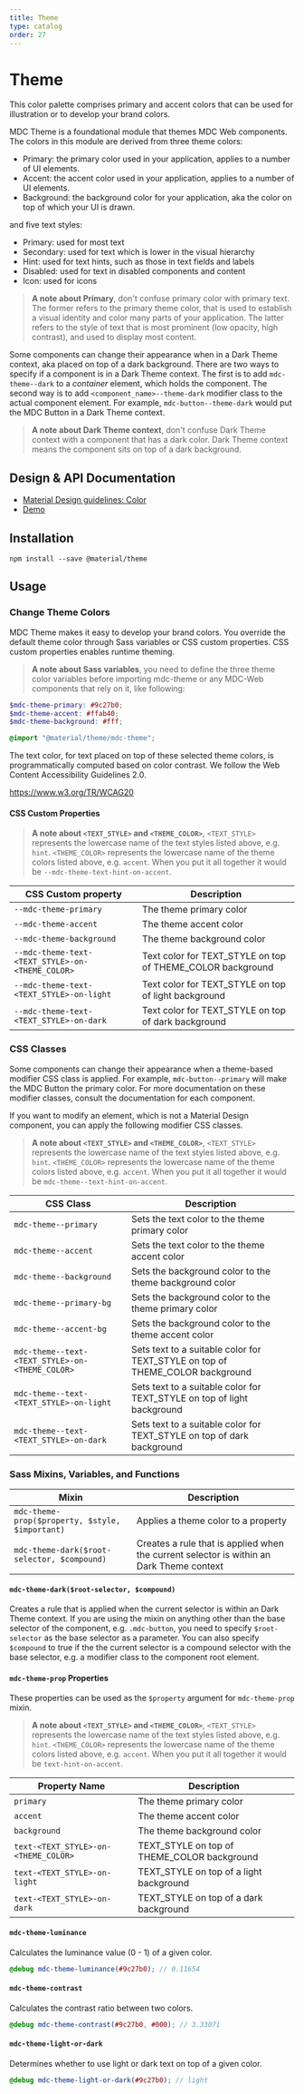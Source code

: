 ```yaml
---
title: Theme
type: catalog
order: 27
---
```


# Theme

<!--<div class="article__asset">
  <a class="article__asset-link"
     href="http://mdcui.com/demo/theme.html">
    <img src="{{ site.rootpath }}/images/mdc_web_screenshots/themes.png" width="241" alt="Themes screenshot">
  </a>
</div>-->

This color palette comprises primary and accent colors that can be used for illustration or to develop your brand colors.

MDC Theme is a foundational module that themes MDC Web components. The colors in this module are derived from three theme colors:

* Primary: the primary color used in your application, applies to a number of UI elements.
* Accent: the accent color used in your application, applies to a number of UI elements.
* Background: the background color for your application, aka the color on top of which your UI is drawn.

and five text styles:

* Primary: used for most text
* Secondary: used for text which is lower in the visual hierarchy
* Hint: used for text hints, such as those in text fields and labels
* Disabled: used for text in disabled components and content
* Icon: used for icons

> **A note about Primary**, don't confuse primary color with primary text. The former refers to the primary theme color, that is used to establish a visual identity and color many parts of your application. The latter refers to the style of text that is most prominent (low opacity, high contrast), and used to display most content.

Some components can change their appearance when in a Dark Theme context, aka placed on top of a dark background. There are two ways to specify if a component is in a Dark Theme context. The first is to add `mdc-theme--dark` to a *container* element, which holds the component. The second way is to add `<component_name>--theme-dark` modifier class to the actual component element. For example, `mdc-button--theme-dark` would put the MDC Button in a Dark Theme context.

> **A note about Dark Theme context**, don't confuse Dark Theme context with a component that has a dark color. Dark Theme context means the component sits on top of a dark background.

## Design & API Documentation

<ul class="icon-list">
  <li class="icon-list-item icon-list-item--spec">
    <a href="http://mdcui.com/material-design/style/color.html">Material Design guidelines: Color</a>
  </li>
  <li class="icon-list-item icon-list-item--link">
    <a href="http://mdcui.com/demo/theme.html">Demo</a>
  </li>
</ul>

## Installation

```
npm install --save @material/theme
```

## Usage

### Change Theme Colors

MDC Theme makes it easy to develop your brand colors. You override the default theme color through Sass variables or CSS custom properties. CSS custom properties enables runtime theming.

> **A note about Sass variables**, you need to define the three theme color variables before importing mdc-theme or any MDC-Web components that rely on it, like following:

```scss
$mdc-theme-primary: #9c27b0;
$mdc-theme-accent: #ffab40;
$mdc-theme-background: #fff;

@import "@material/theme/mdc-theme";
```

The text color, for text placed on top of these selected theme colors, is programmatically computed based on color contrast. We follow the Web Content Accessibility Guidelines 2.0. 

https://www.w3.org/TR/WCAG20

#### CSS Custom Properties

> **A note about `<TEXT_STYLE>` and `<THEME_COLOR>`**, `<TEXT_STYLE>` represents the lowercase name of the text styles listed above, e.g. `hint`. `<THEME_COLOR>` represents the lowercase name of the theme colors listed above, e.g. `accent`. When you put it all together it would be `--mdc-theme-text-hint-on-accent`.

CSS Custom property | Description
--- | ---
`--mdc-theme-primary` | The theme primary color
`--mdc-theme-accent` | The theme accent color
`--mdc-theme-background` | The theme background color
`--mdc-theme-text-<TEXT_STYLE>-on-<THEME_COLOR>` | Text color for TEXT_STYLE on top of THEME_COLOR background
`--mdc-theme-text-<TEXT_STYLE>-on-light` | Text color for TEXT_STYLE on top of light background
`--mdc-theme-text-<TEXT_STYLE>-on-dark` | Text color for TEXT_STYLE on top of dark background

### CSS Classes

Some components can change their appearance when a theme-based modifier CSS class is applied. For example, `mdc-button--primary` will make the MDC Button the primary color. For more documentation on these modifier classes, consult the documentation for each component.

If you want to modify an element, which is not a Material Design component, you can apply the following modifier CSS classes.

> **A note about `<TEXT_STYLE>` and `<THEME_COLOR>`**, `<TEXT_STYLE>` represents the lowercase name of the text styles listed above, e.g. `hint`. `<THEME_COLOR>` represents the lowercase name of the theme colors listed above, e.g. `accent`. When you put it all together it would be `mdc-theme--text-hint-on-accent`.

CSS Class | Description
--- | ---
`mdc-theme--primary` | Sets the text color to the theme primary color
`mdc-theme--accent` | Sets the text color to the theme accent color
`mdc-theme--background` | Sets the background color to the theme background color
`mdc-theme--primary-bg` | Sets the background color to the theme primary color
`mdc-theme--accent-bg` | Sets the background color to the theme accent color
`mdc-theme--text-<TEXT_STYLE>-on-<THEME_COLOR>` | Sets text to a suitable color for TEXT_STYLE on top of THEME_COLOR background
`mdc-theme--text-<TEXT_STYLE>-on-light` | Sets text to a suitable color for TEXT_STYLE on top of light background
`mdc-theme--text-<TEXT_STYLE>-on-dark` | Sets text to a suitable color for TEXT_STYLE on top of dark background

### Sass Mixins, Variables, and Functions

Mixin | Description
--- | --- 
`mdc-theme-prop($property, $style, $important)` | Applies a theme color to a property
`mdc-theme-dark($root-selector, $compound)` | Creates a rule that is applied when the current selector is within an Dark Theme context

#### `mdc-theme-dark($root-selector, $compound)`

Creates a rule that is applied when the current selector is within an Dark Theme context. If you are using the mixin on anything other than the base selector of the component, e.g. `.mdc-button`, you need to specify `$root-selector` as the base selector as a parameter. You can also specify `$compound` to true if the the current selector is a compound selector with the base selector, e.g. a modifier class to the component root element.

#### `mdc-theme-prop` Properties

These properties can be used as the `$property` argument for `mdc-theme-prop` mixin.

> **A note about `<TEXT_STYLE>` and `<THEME_COLOR>`**, `<TEXT_STYLE>` represents the lowercase name of the text styles listed above, e.g. `hint`. `<THEME_COLOR>` represents the lowercase name of the theme colors listed above, e.g. `accent`. When you put it all together it would be `text-hint-on-accent`.

Property Name | Description
--- | ---
`primary` | The theme primary color
`accent` | The theme accent color
`background` | The theme background color
`text-<TEXT_STYLE>-on-<THEME_COLOR>` | TEXT_STYLE on top of THEME_COLOR background
`text-<TEXT_STYLE>-on-light` | TEXT_STYLE on top of a light background
`text-<TEXT_STYLE>-on-dark` | TEXT_STYLE on top of a dark background

#### `mdc-theme-luminance`

Calculates the luminance value (0 - 1) of a given color.

```scss
@debug mdc-theme-luminance(#9c27b0); // 0.11654
```

#### `mdc-theme-contrast`

Calculates the contrast ratio between two colors.

```scss
@debug mdc-theme-contrast(#9c27b0, #000); // 3.33071
```

#### `mdc-theme-light-or-dark`

Determines whether to use light or dark text on top of a given color.

```scss
@debug mdc-theme-light-or-dark(#9c27b0); // light
```
